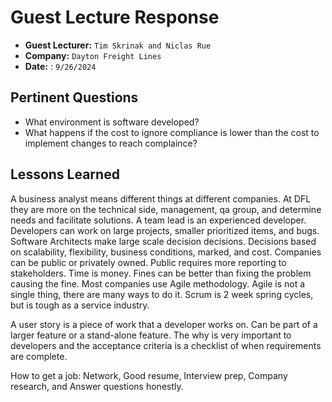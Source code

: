 # Guest Lecture Response
* **Guest Lecturer:** `Tim Skrinak and Niclas Rue`
* **Company:** `Dayton Freight Lines`
* **Date:** : `9/26/2024`

## Pertinent Questions
* What environment is software developed?
* What happens if the cost to ignore compliance is lower than the cost to implement changes to reach complaince?

## Lessons Learned
A business analyst means different things at different companies. At DFL they are more on the technical side, management, qa group, and determine needs and facilitate solutions. A team lead is an experienced developer. Developers can work on large projects, smaller prioritized items, and bugs. Software Architects make large scale decision decisions. Decisions based on scalability, flexibility, business conditions, marked, and cost. Companies can be public or privately owned. Public requires more reporting to stakeholders. Time is money. Fines can be better than fixing the problem causing the fine. Most companies use Agile methodology. Agile is not a single thing, there are many ways to do it. Scrum is 2 week spring cycles, but is tough as a service industry.

A user story is a piece of work that a developer works on. Can be part of a larger feature or a stand-alone feature. The why is very important to developers and the acceptance criteria is a checklist of when requirements are complete. 
 
How to get a job: Network, Good resume, Interview prep, Company research, and Answer questions honestly. 
